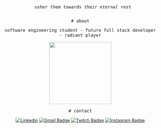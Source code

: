 <div align="center">

<pre>
  <i>usher them towards their eternal rest</i>
</pre>

<h2></h2>

<samp># about</samp>

<samp>software engineering student - future full stack developer - radiant player</samp>

<img height="200" src="https://i.pinimg.com/originals/4f/2a/c1/4f2ac1566b1bec845510c944bfd554d5.gif">

<samp># contact</samp>

[![Linkedin](https://img.shields.io/badge/linkedin-292D3E?style=flat-square&logo=Linkedin&logoColor=white&link=https://www.linkedin.com/in/tifanyanunes/)](https://www.linkedin.com/in/adriles/)
[![Gmail Badge](https://img.shields.io/badge/-email-292D3E?style=flat-square&logo=Gmail&logoColor=white&link=mailto:pinuyadeveloper@gmail.com)](mailto:aquilesvdaniel@gmail.com)
[![Twitch Badge](https://img.shields.io/badge/-twitch-292D3E?style=flat-square&logo=Twitch&logoColor=white&link=https://twitter.com/pinuyadev)](https://www.twitch.tv/adriles_)
[![Instagram Badge](https://img.shields.io/badge/-instagram-292D3E?style=flat-square&logo=Instagram&logoColor=white&link=https://www.instagram.com/tifsnx/)](https://www.instagram.com/adriles_/)

</div>

<h2></h2>

